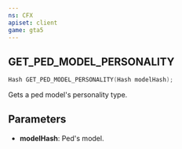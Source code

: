 ```yaml
---
ns: CFX
apiset: client
game: gta5
---
```

## GET_PED_MODEL_PERSONALITY

```c
Hash GET_PED_MODEL_PERSONALITY(Hash modelHash);
```

Gets a ped model's personality type.

## Parameters
* **modelHash**: Ped's model.
